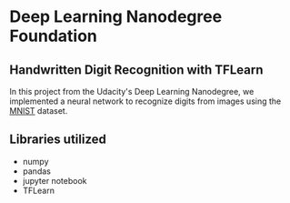 # Deep Learning Nanodegree Foundation

## Handwritten Digit Recognition with TFLearn

In this project from the Udacity's Deep Learning Nanodegree, we implemented a neural network to recognize digits 
from images using the [MNIST](http://yann.lecun.com/exdb/mnist/) dataset.

## Libraries utilized

* numpy
* pandas
* jupyter notebook
* TFLearn